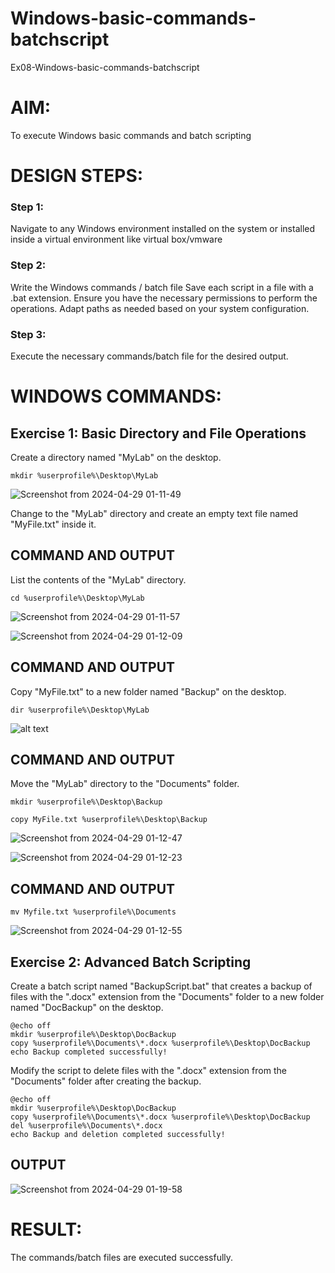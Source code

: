 # Windows-basic-commands-batchscript
Ex08-Windows-basic-commands-batchscript

# AIM:
To execute Windows basic commands and batch scripting

# DESIGN STEPS:

### Step 1:

Navigate to any Windows environment installed on the system or installed inside a virtual environment like virtual box/vmware 

### Step 2:

Write the Windows commands / batch file
Save each script in a file with a .bat extension.
Ensure you have the necessary permissions to perform the operations.
Adapt paths as needed based on your system configuration.
### Step 3:

Execute the necessary commands/batch file for the desired output. 




# WINDOWS COMMANDS:
## Exercise 1: Basic Directory and File Operations
Create a directory named "MyLab" on the desktop.
```
mkdir %userprofile%\Desktop\MyLab
```

![Screenshot from 2024-04-29 01-11-49](https://github.com/gururaghav2925/Windows-basic-commands-batchscript/assets/151489500/f0bf605d-0bf9-4173-bb7b-fc7d212dc3f7)


Change to the "MyLab" directory and create an empty text file named "MyFile.txt" inside it.


## COMMAND AND OUTPUT
List the contents of the "MyLab" directory.
```
cd %userprofile%\Desktop\MyLab
```

![Screenshot from 2024-04-29 01-11-57](https://github.com/gururaghav2925/Windows-basic-commands-batchscript/assets/151489500/6a804ed6-4bd9-4ab2-98ce-dcde064d15aa)

![Screenshot from 2024-04-29 01-12-09](https://github.com/gururaghav2925/Windows-basic-commands-batchscript/assets/151489500/ecaacfdb-43bf-47ff-ae61-80760fecbd8f)




## COMMAND AND OUTPUT

Copy "MyFile.txt" to a new folder named "Backup" on the desktop.

```
dir %userprofile%\Desktop\MyLab
```

![alt text](4.png)

## COMMAND AND OUTPUT

Move the "MyLab" directory to the "Documents" folder.

```
mkdir %userprofile%\Desktop\Backup

copy MyFile.txt %userprofile%\Desktop\Backup
```
![Screenshot from 2024-04-29 01-12-47](https://github.com/gururaghav2925/Windows-basic-commands-batchscript/assets/151489500/79a36b04-c55a-4c14-9278-556f8fc96843)

![Screenshot from 2024-04-29 01-12-23](https://github.com/gururaghav2925/Windows-basic-commands-batchscript/assets/151489500/627a6d92-09b2-495b-b843-d03e8cd56d52)


## COMMAND AND OUTPUT

```
mv Myfile.txt %userprofile%\Documents
```

![Screenshot from 2024-04-29 01-12-55](https://github.com/gururaghav2925/Windows-basic-commands-batchscript/assets/151489500/00ad6588-0cc1-45dc-99ea-b68951d5ed29)

## Exercise 2: Advanced Batch Scripting
Create a batch script named "BackupScript.bat" that creates a backup of files with the ".docx" extension from the "Documents" folder to a new folder named "DocBackup" on the desktop.
```
@echo off
mkdir %userprofile%\Desktop\DocBackup
copy %userprofile%\Documents\*.docx %userprofile%\Desktop\DocBackup
echo Backup completed successfully!
```
Modify the script to delete files with the ".docx" extension from the "Documents" folder after creating the backup.

```
@echo off
mkdir %userprofile%\Desktop\DocBackup
copy %userprofile%\Documents\*.docx %userprofile%\Desktop\DocBackup
del %userprofile%\Documents\*.docx
echo Backup and deletion completed successfully!
```



## OUTPUT

![Screenshot from 2024-04-29 01-19-58](https://github.com/gururaghav2925/Windows-basic-commands-batchscript/assets/151489500/271624c1-57b7-4335-9e86-2ce0fa59ff4a)




# RESULT:
The commands/batch files are executed successfully.

